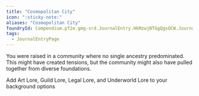 ```yaml
---
title: "Cosmopolitan City"
icon: ":sticky-note:"
aliases: "Cosmopolitan City"
foundryId: Compendium.pf2e.gmg-srd.JournalEntry.HkMzwjBTGgQgsOCW.JournalEntryPage.fSblDOhBKnZDni20
tags:
  - JournalEntryPage
---
```

You were raised in a community where no single ancestry predominated. This might have created tensions, but the community might also have pulled together from diverse foundations.

Add Art Lore, Guild Lore, Legal Lore, and Underworld Lore to your background options